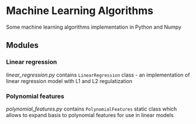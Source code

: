 # Machine Learning Algorithms
Some machine learning algorithms implementation in Python and Numpy

## Modules

### Linear regression
*linear_regression.py* contains `LinearRegression` class - an implementation of linear regression model with L1 and L2 regulatization


### Polynomial features
*polynomial_features.py* contains `PolynomialFeatures` static class which allows to expand basis to polynomial features for use in linear models
